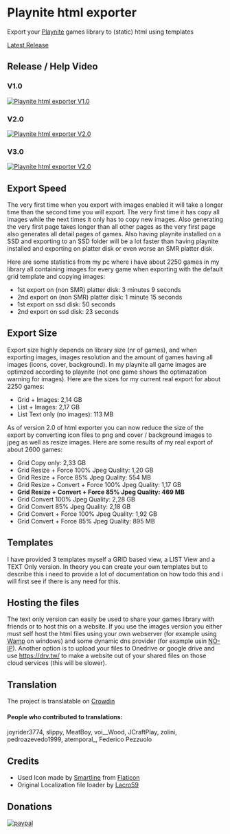 # Playnite html exporter
Export your [Playnite](https://www.playnite.link/) games library to (static) html using templates

[Latest Release](https://github.com/joyrider3774/Playnite_html_exporter/releases/latest)

## Release / Help Video

### V1.0
[![Playnite html exporter V1.0](http://img.youtube.com/vi/KR2R6ZWxbgM/0.jpg)](https://youtu.be/KR2R6ZWxbgM "Playnite html exporter V1.0")

### V2.0
[![Playnite html exporter V2.0](http://img.youtube.com/vi/6WqE6oj33Fo/0.jpg)](https://youtu.be/6WqE6oj33Fo "Playnite html exporter V2.0")

### V3.0
[![Playnite html exporter V2.0](http://img.youtube.com/vi/xdtpItr2iC4/0.jpg)](https://youtu.be/xdtpItr2iC4 "Playnite html exporter V3.0")

## Export Speed
The very first time when you export with images enabled it will take a longer time than the second time you will export. The very first time it has copy all images while the next times it only has to copy new images. Also generating the very first page takes longer than all other pages as the very first page also generates all detail pages of games. Also having playnite installed on a SSD and exporting to an SSD folder will be a lot faster than having playnite installed and exporting on platter disk or even worse an SMR platter disk. 

Here are some statistics from my pc where i have about 2250 games in my library all containing images for every game when exporting with the default grid template and copying images:
* 1st export on (non SMR) platter disk: 3 minutes 9 seconds
* 2nd export on (non SMR) platter disk: 1 minute 15 seconds
* 1st export on ssd disk: 50 seconds
* 2nd export on ssd disk: 23 seconds

## Export Size
Export size highly depends on library size (nr of games), and when exporting images, images resolution and the amount of games having all images (icons, cover, background). In my playnite all game images are optimzed according to playnite (not one game shows the optimazation warning for images). Here are the sizes for my current real export for about 2250 games:
* Grid + Images: 2,14 GB
* List + Images: 2,17 GB
* List Text only (no images): 113 MB

As of version 2.0 of html exporter you can now reduce the size of the export by converting icon files to png and cover / background images to jpeg as well as resize images. Here are some results of my real export of about 2600 games:

* Grid Copy only: 2,33 GB 
* Grid Resize + Force 100% Jpeg Quality: 1,20 GB
* Grid Resize + Force 85% Jpeg Quality: 554 MB
* Grid Resize + Convert + Force 100% Jpeg Quality: 1,17 GB
* **Grid Resize + Convert + Force 85% Jpeg Quality: 469 MB**
* Grid Convert 100% Jpeg Quality: 2,28 GB
* Grid Convert 85% Jpeg Quality: 2,18 GB
* Grid Convert + Force 100% Jpeg Quality: 1,92 GB
* Grid Convert + Force 85% Jpeg Quality: 895 MB

## Templates
I have provided 3 templates myself a GRID based view, a LIST View and a TEXT Only version. In theory you can create your own templates but to describe this i need to provide a lot of documentation on how todo this and i will first see if there is any need for this.

## Hosting the files
The text only version can easily be used to share your games library with friends or to host this on a website. If you use the images version you either must self host the html files using your own webserver (for example using [Wamp](https://www.wampserver.com/en/) on windows) and some dynamic dns provider (for example usin [NO-IP](https://www.noip.com/)). Another option is to upload your files to Onedrive or google drive and use https://drv.tw/ to make a website out of your shared files on those cloud services (this will be slower).

## Translation
The project is translatable on [Crowdin](https://crowdin.com/project/playnite-game-speak)

#### People who contributed to translations:
joyrider3774, slippy, MeatBoy, voi__Wood, JCraftPlay, zolini, pedroazevedo1999, atemporal_, Federico Pezzuolo 


## Credits
* Used Icon made by [Smartline](https://www.flaticon.com/authors/smartline) from [Flaticon](https://www.flaticon.com/)
* Original Localization file loader by [Lacro59](https://github.com/Lacro59)

## Donations
[![paypal](https://www.paypalobjects.com/en_US/i/btn/btn_donateCC_LG.gif)](https://paypal.me/joyrider3774)
